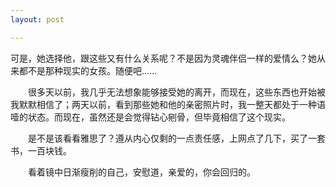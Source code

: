 ```yaml
---
layout: post

---
```


可是，她选择他，跟这些又有什么关系呢？不是因为灵魂伴侣一样的爱情么？她从来都不是那种现实的女孩。随便吧……

　　很多天以前，我几乎无法想象能够接受她的离开，而现在，这些东西也开始被我默默相信了；两天以前，看到那些她和他的亲密照片时，我一整天都处于一种语噎的状态。而现在，虽然还是会觉得钻心剜骨，但毕竟相信了这个现实。

　　是不是该看看雅思了？遵从内心仅剩的一点责任感，上网点了几下，买了一套书，一百块钱。

　　看着镜中日渐瘦削的自己，安慰道，亲爱的，你会回归的。